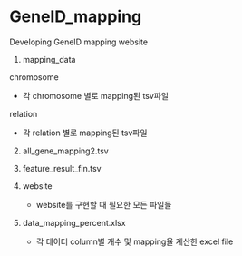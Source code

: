 # GeneID_mapping
Developing GeneID mapping website

1) mapping_data

  chromosome
  - 각 chromosome 별로 mapping된 tsv파일

  relation
  - 각 relation 별로 mapping된 tsv파일


2) all_gene_mapping2.tsv

3) feature_result_fin.tsv

4) website
   - website를 구현할 때 필요한 모든 파일들

5) data_mapping_percent.xlsx

   - 각 데이터 column별 개수 및 mapping율 계산한 excel file
